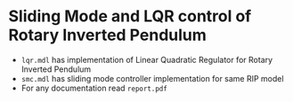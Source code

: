# Sliding Mode and LQR control of Rotary Inverted Pendulum

- `lqr.mdl` has implementation of Linear Quadratic Regulator for Rotary Inverted Pendulum
- `smc.mdl` has sliding mode controller implementation for same RIP model
- For any documentation read `report.pdf`
